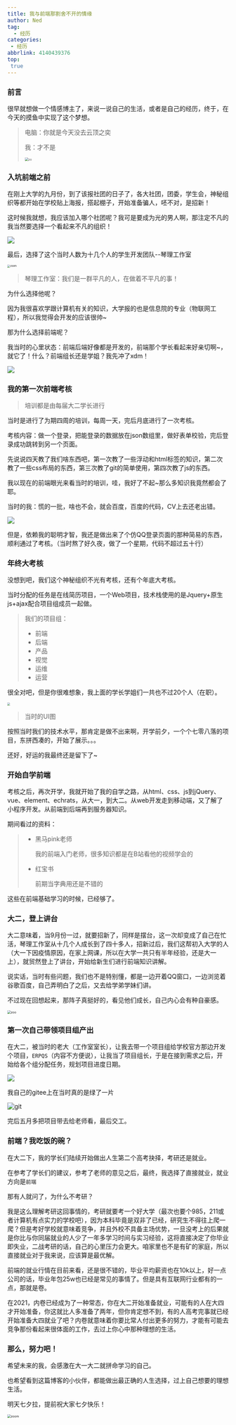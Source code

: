 ```yaml
---
title: 我与前端那割舍不开的情缘
author: Ned
tag:
  - 经历
categories:
 - 经历
abbrlink: 4140439376
top:
 true
---
```


### 前言

很早就想做一个情感博主了，来说一说自己的生活，或者是自己的经历，终于，在今天的摸鱼中实现了这个梦想。

<!-- more -->

> 电脑：你就是今天没去云顶之奕
>
> 我：才不是
>
> <img src="https://img1.baidu.com/it/u=1974436569,2502622706&fm=26&fmt=auto&gp=0.jpg" alt="zo" style="zoom:50%;" />



### 入坑前端之前

在刚上大学的九月份，到了该报社团的日子了，各大社团，团委，学生会，神秘组织等都开始在学校贴上海报，搭起棚子，开始准备骗人，呸不对，是招新！

这时候我就想，我应该加入哪个社团呢？我可是要成为光的男人啊，那注定不凡的我当然要选择一个看起来不凡的组织！

![](https://img1.baidu.com/it/u=2323672915,1551008553&fm=26&fmt=auto&gp=0.jpg)

最后，选择了这个当时人数为十几个人的学生开发团队--琴理工作室

<img src="https://wangez.site/myResume/web/qinli.jfif" alt="zoom" style="zoom:40%;" />

> 琴理工作室：我们是一群平凡的人，在做着不平凡的事！

为什么选择他呢？

因为我很喜欢学跟计算机有关的知识，大学报的也是信息院的专业（物联网工程），所以我觉得会开发的应该很帅~

那为什么选择前端呢？

我当时的心里状态：前端后端好像都是开发的，前端那个学长看起来好亲切啊~，就它了！什么？前端组长还是学姐？我先冲了xdm！

![](https://img0.baidu.com/it/u=985530633,1842698313&fm=26&fmt=auto&gp=0.jpg)

### 我的第一次前端考核

> 培训都是由每届大二学长进行

当时是进行了为期四周的培训，每周一天，完后月底进行了一次考核。

考核内容：做一个登录，把能登录的数据放在json数组里，做好表单校验，完后登录成功跳转到另一个页面。

先说说四天教了我们啥东西吧，第一次教了一些浮动和html标签的知识，第二次教了一些css布局的东西，第三次教了git的简单使用，第四次教了js的东西。

我以现在的前端眼光来看当时的培训，哇，我好了不起~那么多知识我竟然都会了耶。

当时的我：慌的一批，啥也不会，就会百度，百度的代码，CV上去还老出错。

![](https://img1.baidu.com/it/u=411035725,2076790212&fm=26&fmt=auto&gp=0.jpg)

但是，依赖我的聪明才智，我还是做出来了个仿QQ登录页面的那种简易的东西，顺利通过了考核。（当时熬了好久夜，做了一个星期，代码不超过五十行）

### 年终大考核

没想到吧，我们这个神秘组织不光有考核，还有个年底大考核。

当时分配的任务是在线简历项目，一个Web项目，技术栈使用的是Jquery+原生js+ajax配合项目组成员一起做。

> 我们的项目组：
>
> - 前端
> - 后端
> - 产品
> - 视觉
> - 运维
> - 运营

很全对吧，但是你很难想象，我上面的学长学姐们一共也不过20个人（在职）。

<img src="https://wangez.site/myResume/web/zhuyemian.png" style="zoom:40%;" />

>  当时的UI图

按照当时我们的技术水平，那肯定是做不出来啊，开学前夕，一个个七零八落的项目，东拼西凑的，开始了展示。。。

还好，好运的我最终还是留下了~

### 开始自学前端

考核之后，再次开学，我就开始了我的自学之路，从html、css、js到jQuery、vue、element、echrats，从大一，到大二。从web开发走到移动端，又了解了小程序开发。从前端到后端再到服务器知识。

期间看过的资料：

> - 黑马pink老师
>
>   我的前端入门老师，很多知识都是在B站看他的视频学会的
>
> - 红宝书
>
>   前期当字典用还是不错的

这些在前端基础学习的时候，已经够了。

### 大二，登上讲台

大二意味着，当9月份一过，就要招新了，同样是摆台，这一次却变成了自己在忙活，琴理工作室从十几个人成长到了四十多人，招新过后，我们这帮初入大学的人（大一下因疫情原因，在家上网课，所以在大学一共只有半年经验，还是大一上），就贸然登上了讲台，开始给新生们进行前端知识讲解。

说实话，当时有些问题，我们也不是特别懂，都是一边开着QQ窗口，一边浏览着谷歌百度，自己弄明白了之后，又去给学弟学妹们讲。

不过现在回想起来，那阵子真挺好的，看见他们成长，自己内心会有种自豪感。

<img src="https://img1.baidu.com/it/u=2748849229,3156588071&fm=253&fmt=auto&app=120&f=JPEG?w=500&h=474" alt="zoo" style="zoom:50%;" />

### 第一次自己带领项目组产出

在大二，被当时的老大（工作室室长），让我去带一个项目组给学校官方那边开发个项目，`ERPQS`（内容不方便说），让我当了项目组长，于是在接到需求之后，开始给各个组分配任务，规划项目进度日期。

![](https://img0.baidu.com/it/u=1176565885,2715850811&fm=26&fmt=auto&gp=0.jpg)

我自己的gitee上在当时真的是绿了一片

![git](https://wangez.site/myResume/web/git.png)

完后五月多把项目带去给老师看，最后交工。

### 前端？我吃饭的碗？

在大二下，我的学长们陆续开始做出人生第二个高考抉择，考研还是就业。

在参考了学长们的建议，参考了老师的意见之后，最终，我选择了直接就业，就业方向是`前端`

那有人就问了，为什么不考研？

我是这么理解考研这回事情的，考研就要考一个好大学（最次也要个985，211或者计算机有点实力的学校吧），因为本科毕竟是双非了已经，研究生不得往上爬一爬？但是考好学校就意味着竞争，并且外校不具备主场优势，一旦没考上的后果就是你比与你同届就业的人少了一年多学习时间与实习经验，这将直接决定了你毕业即失业，二战考研的话，自己的心里压力会更大。咱家里也不是有矿的家庭，所以直接就业对于我来说，应该算是最优解。

前端的就业行情在目前来看，还是很不错的，毕业平均薪资也在10k以上，好一点公司的话，毕业年包25w也已经是常见的事情了。但是具有互联网行业都有的一点，那就是卷。

在2021，内卷已经成为了一种常态，你在大二开始准备就业，可能有的人在大四才开始准备，你这就比人多准备了两年，但你肯定想不到，有的人高考完事就已经开始准备大四就业了吧？内卷就意味着你要比常人付出更多的努力，才能有可能去竞争那份看起来很体面的工作，去过上你心中那种理想的生活。

### 那么，努力吧！

希望未来的我，会感激在大一大二就拼命学习的自己。

也希望看到这篇博客的小伙伴，都能做出最正确的人生选择，过上自己想要的理想生活。

明天七夕拉，提前祝大家七夕快乐！

<img src="https://img0.baidu.com/it/u=3335154325,3530608547&fm=253&fmt=auto&app=120&f=JPEG?w=500&h=500" alt="zoom" style="zoom:50%;" />